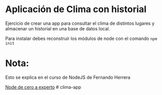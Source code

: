 # Aplicación de Clima con historial

Ejercicio de crear una app para consultar el clima de distintos lugares y almacenar un historial en una base de datos local.

Para instalar debes reconstruir los módulos de node con el comando
`npm init`

# Nota:

Esto se explica en el curso de NodeJS de Fernando Herrera

[Node de cero a experto](https://fernando-herrera.com/#/curso/node-cero-experto)
#   c l i m a - a p p  
 